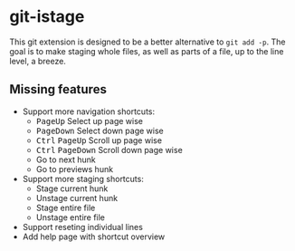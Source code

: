 # git-istage

This git extension is designed to be a better alternative to `git add -p`.
The goal is to make staging whole files, as well as parts of a file, up to
the line level, a breeze.

## Missing features

* Support more navigation shortcuts:
    * <kbd>PageUp</kbd> Select up page wise
    * <kbd>PageDown</kbd> Select down page wise
    * <kbd>Ctrl</kbd> <kbd>PageUp</kbd> Scroll up page wise
    * <kbd>Ctrl</kbd> <kbd>PageDown</kbd> Scroll down page wise
    * Go to next hunk
    * Go to previews hunk
* Support more staging shortcuts:
    * Stage current hunk
    * Unstage current hunk
    * Stage entire file
    * Unstage entire file
* Support reseting individual lines
* Add help page with shortcut overview